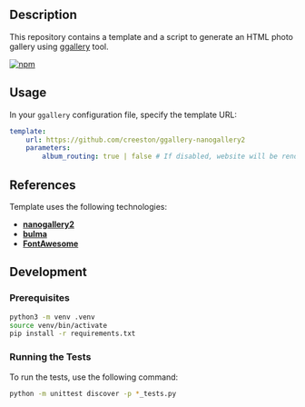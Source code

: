 ## Description

This repository contains a template and a script to generate an HTML photo gallery using [ggallery](https://github.com/creeston/ggallery) tool.

[![npm](https://img.shields.io/badge/demo-online-008000.svg)](https://creeston.github.io/ggallery-nanogallery2)


## Usage

In your `ggallery` configuration file, specify the template URL:

```yaml
template:
    url: https://github.com/creeston/ggallery-nanogallery2
    parameters:
        album_routing: true | false # If disabled, website will be rendered as Single Page Application, otherwise each album will have its own route
```


## References

Template uses the following technologies:

- **[nanogallery2](https://nanogallery2.nanostudio.org/)**
- **[bulma](https://bulma.io/)**
- **[FontAwesome](https://fontawesome.com/)**


## Development

### Prerequisites

```sh
python3 -m venv .venv
source venv/bin/activate
pip install -r requirements.txt
```

### Running the Tests

To run the tests, use the following command:

```sh
python -m unittest discover -p *_tests.py
```